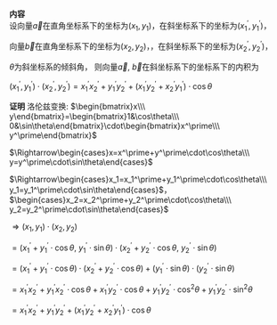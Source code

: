 **内容**  
设向量$\vec a$在直角坐标系下的坐标为$(x_1,y_1)$，在斜坐标系下的坐标为$(x_1^\prime,y_1^\prime)$，

向量$\vec b$在直角坐标系下的坐标为$(x_2,y_2)$，，在斜坐标系下的坐标为$(x_2^\prime,y_2^\prime)$，

$\theta$为斜坐标系的倾斜角， 则向量$\vec a,\ \vec b$在斜坐标系下的坐标系下的内积为

$(x_1^\prime,y_1^\prime)\cdot(x_2^\prime,y_2^\prime)=x_1^\prime x_2^\prime+y_1^\prime y_2^\prime+(x_1^\prime y_2^\prime+x_2^\prime y_1^\prime)\cdot\cos\theta$ 

**证明**
洛伦兹变换: $\begin{bmatrix}x\\\ y\end{bmatrix}=\begin{bmatrix}1&\cos\theta\\\ 0&\sin\theta\end{bmatrix}\cdot\begin{bmatrix}x^\prime\\\ y^\prime\end{bmatrix}$

$\Rightarrow\begin{cases}x=x^\prime+y^\prime\cdot\cos\theta\\\ y=y^\prime\cdot\sin\theta\end{cases}$

$\Rightarrow\begin{cases}x_1=x_1^\prime+y_1^\prime\cdot\cos\theta\\\ y_1=y_1^\prime\cdot\sin\theta\end{cases}$，$\begin{cases}x_2=x_2^\prime+y_2^\prime\cdot\cos\theta\\\ y_2=y_2^\prime\cdot\sin\theta\end{cases}$

$\Rightarrow(x_1,y_1)\cdot(x_2,y_2)$

$=(x_1^\prime+y_1^\prime\cdot\cos\theta,\ y_1^\prime\cdot\sin\theta)\cdot(x_2^\prime+y_2^\prime\cdot\cos\theta,\ y_2^\prime\cdot\sin\theta)$

$=(x_1^\prime+y_1^\prime\cdot\cos\theta)\cdot(x_2^\prime+y_2^\prime\cdot\cos\theta)+(y_1^\prime\cdot\sin\theta)\cdot(y_2^\prime\cdot\sin\theta)$

$=x_1^\prime x_2^\prime+y_1^\prime x_2^\prime\cdot\cos\theta+x_1^\prime y_2^\prime\cdot\cos\theta+y_1^\prime y_2^\prime\cdot\cos^2\theta+y_1^\prime y_2^\prime\cdot\sin^2\theta$

$=x_1^\prime x_2^\prime+y_1^\prime y_2^\prime+(x_1^\prime y_2^\prime+x_2^\prime y_1^\prime)\cdot\cos\theta$


